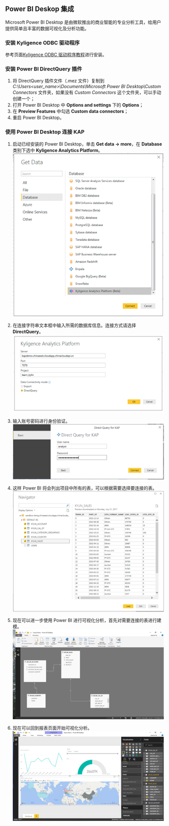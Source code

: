 ## Power BI Deskop 集成

Microsoft Power BI Desktop 是由微软推出的商业智能的专业分析工具，给用户提供简单且丰富的数据可视化及分析功能。

### 安装 Kyligence ODBC 驱动程序
参考页面[Kyligence ODBC 驱动程序教程](../driver/kyligence-odbc.cn.md)进行安装。

###   安装 Power BI DirectQuery 插件

1. 将 DirectQuery 插件文件（.mez 文件）复制到 *C:\Users\<user_name>\Documents\Microsoft Power BI Desktop\Custom Connectors* 文件夹，如果没有 *Custom Connectors* 这个文件夹，可以手动创建一个；
2. 打开 Power BI Desktop 中 **Options and settings** 下的 **Options**；
3. 在 **Preview Features** 中勾选 **Custom data connectors**；
4. 重启 Power BI Desktop。

### 使用 Power BI Desktop 连接 KAP

1.  启动已经安装的 Power BI Desktop，单击 **Get data -> more**，在 **Database** 类别下选中 **Kyligence Analytics Platform**。
    ![](images/powerbi/Picture5.png)

2.  在连接字符串文本框中输入所需的数据库信息。连接方式请选择 **DirectQuery**。
     ![](images/powerbi/Picture6.png)

3.  输入账号密码进行身份验证。
     ![](images/powerbi/Picture7.png)

4.  这样 Power BI 将会列出项目中所有的表，可以根据需要选择要连接的表。
     ![](images/powerbi/Picture8.png)

5.  现在可以进一步使用 Power BI 进行可视化分析，首先对需要连接的表进行建模。
     ![](images/powerbi/Picture9.png)

6.  现在可以回到报表页面开始可视化分析。
     ![](images/powerbi/Picture10.png)
